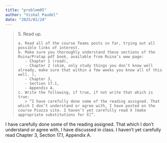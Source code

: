```yaml
---
title: "problem05"
author: "Vishal Paudel"
date: "2025/01/24"
---
```


> 5\. Read up.  
> 
>     a. Read all of the course Teams posts so far, trying out all possible links of interest.  
>     b. Make sure you thoroughly understand these sections of the Ruina/Pratap pdf book, available from Ruina’s www page:  
>        - Chapter 1 (read),
>        - Chapter 2 (skim, only study things you don’t know well already, make sure that within a few weeks you know all of this well. ),
>        - Chapter 3,
>        - Section 17.1,
>        - Appendix A.
>     c. Write the following, if true, if not write that which is true:
>        > “I have carefully done some of the reading assigned. That which I don’t understand or agree with, I have posted on the course Piazza site. I haven’t yet carefully read X [make appropriate substitutions for X]”.


I have carefully done some of the reading assigned. That which I don’t understand or agree with, I have discussed in class. I haven’t yet carefully read Chapter 3, Section 17.1, Appendix A.


